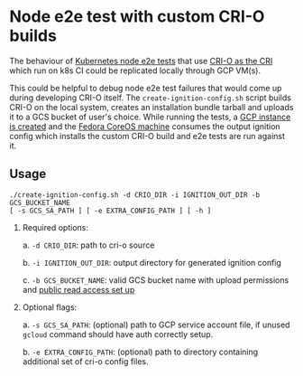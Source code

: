 # Node e2e test with custom CRI-O builds

The behaviour of [Kubernetes node e2e tests](https://github.com/kubernetes/community/blob/41289f0f7e1fdc559c24e09c8e66c1f805fdfd52/contributors/devel/sig-node/e2e-node-tests.md)
that use [CRI-O as the CRI](https://github.com/kubernetes/test-infra/tree/859a94267c109ec709326f60cadf5add07e87cf4/jobs/e2e_node/crio)
which run on k8s CI could be replicated locally through GCP VM(s).

This could be helpful to debug node e2e test failures that would come up
during developing CRI-O itself. The `create-ignition-config.sh` script builds
CRI-O on the local system, creates an installation bundle tarball and uploads
it to a GCS bucket of user's choice.
While running the tests, a [GCP instance is created](https://github.com/kubernetes/community/blob/41289f0f7e1fdc559c24e09c8e66c1f805fdfd52/contributors/devel/sig-node/e2e-node-tests.md#remotely)
and the [Fedora CoreOS machine](https://github.com/kubernetes/test-infra/tree/859a94267c109ec709326f60cadf5add07e87cf4/jobs/e2e_node/crio/latest)
consumes the output ignition config which installs the custom CRI-O build
and e2e tests are run against it.

## Usage

```shell
./create-ignition-config.sh -d CRIO_DIR -i IGNITION_OUT_DIR -b GCS_BUCKET_NAME
[ -s GCS_SA_PATH ] [ -e EXTRA_CONFIG_PATH ] [ -h ]
```

1. Required options:

    a. `-d CRIO_DIR`: path to cri-o source

    b. `-i IGNITION_OUT_DIR`: output directory for generated ignition config

    c. `-b GCS_BUCKET_NAME`: valid GCS bucket name with upload permissions and
    [public read access set up](https://cloud.google.com/storage/docs/access-control/making-data-public)
2. Optional flags:

    a. `-s GCS_SA_PATH`: (optional) path to GCP service account file,
    if unused `gcloud` command should have auth correctly setup.

    b. `-e EXTRA_CONFIG_PATH`: (optional) path to directory containing
    additional set of cri-o config files.

